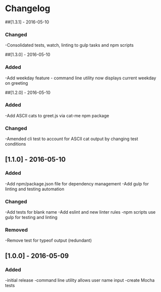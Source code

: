 # Changelog

##[1.3.1] - 2016-05-10
### Changed
-Consolidated tests, watch, linting to gulp tasks and npm scripts

##[1.3.0] - 2016-05-10
### Added
-Add weekday feature - command line utility now displays current weekday on greeting


##[1.2.0] - 2016-05-10
### Added
-Add ASCII cats to greet.js via cat-me npm package

### Changed
-Amended cli test to account for ASCII cat output by changing test conditions

## [1.1.0] - 2016-05-10
### Added
-Add npm/package.json file for dependency management
-Add gulp for linting and testing automation

### Changed
-Add tests for blank name
-Add eslint and new linter rules
-npm scripts use gulp for testing and linting

### Removed
-Remove test for typeof output (redundant)

## [1.0.0] - 2016-05-09
### Added
-initial release
-command line utility allows user name input
-create Mocha tests
